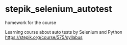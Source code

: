 # stepik_selenium_autotest
homework for the course

Learning course about auto tests by Selenium and Python
https://stepik.org/course/575/syllabus
